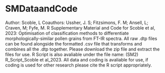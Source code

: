 # SMDataandCode
Author: Scoble, L
Coauthors: Ussher, J. S; Fitzsimons, F. M; Ansell, L; Craven, M; Fyfe, M. R
Supplementary Material and Code for Scoble et al, 2023: Optimisation of classification methods to differentiate morphologically-similar pollen grains from FT-IR spectra.
All raw .dtp files can be found alongside the formatted .csv file that transforms and combines all the .dtp together.
Please download the zip file and extract the files for use.
R Script is also avaliable under the file name: (SM2) R_Script_Scoble et al_2023.
All data and coding is avaliable for use, if coding is used for other research please cite the R script appropriately.
